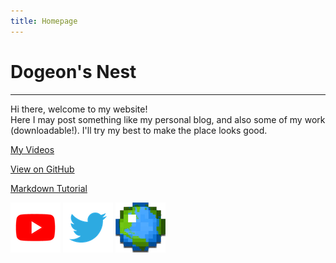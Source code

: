 ```yaml
---
title: Homepage
---
```

# Dogeon's Nest

**********************

Hi there, welcome to my website\!  
Here I may post something like my personal blog, and also some of my work (downloadable\!). I'll try my best to make the place looks good.

[My Videos](./videos/)

[View on GitHub](https://github.com/Dogeon188/dogeon188.github.io)

[Markdown Tutorial](https://markdown.tw/)

[![Youtube Channel](./img/links/youtube.png)](https://www.youtube.com/channel/UCapFOd5gDDMNszKmVPKo9JQ)
[![Twitter](./img/links/twitter.png)](https://twitter.com/dogeon188)
[![Planet Minecraft](./img/links/pmc.png)](https://www.planetminecraft.com/member/dogeon188/)
